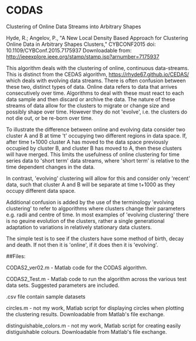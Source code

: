 # CODAS
Clustering of Online Data Streams into Arbitrary Shapes

Hyde, R.; Angelov, P., "A New Local Density Based Approach for Clustering Online Data in Arbitrary Shapes Clusters," CYBCONF2015
doi: 10.1109/CYBConf.2015.7175937
Downloadable from: http://ieeexplore.ieee.org/stamp/stamp.jsp?arnumber=7175937

This algorithm deals with the clustering of online, continuous data-streams. This is distinct from the CEDAS algorithm, https://rhyde67.github.io/CEDAS/ which deals with evolving data streams. There is often confusion between these two, distinct types of data. Online data refers to data that arrives consecutively over time. Algorithms to deal with these must react to each data sample and then discard or archive the data. The nature of these streams of data allow for the clusters to migrate or change size and possibly shape over time. However they do not 'evolve', i.e. the clusters do not die out, or be re-born over time.

To illustrate the difference between online and evolving data consider two cluster A and B at time 't' occupying two different regions in data space. If, after time t+1000 cluster A has moved to the data space previously occupied by cluster B, and cluster B has moved to A, then these clusters will have merged. This limits the usefulness of online clustering for time series data to 'short term' data streams, where 'short term' is relative to the time dependent changes in the data.

In contrast, 'evolving' clustering will allow for this and consider only 'recent' data, such that cluster A and B will be separate at time t+1000 as they occupy different data space.

Additional confusion is added by the use of the terminology 'evolving clustering' to refer to algporithms where clusters change their parameters e.g. radii and centre of time. In most examples of 'evolving clustering' there is no geuine evolution of the clusters, rather a single generational adaptation to variations in relatively stationary data clusters.

The simple test is to see if the clusters have some method of birth, decay and death. If not then it is 'online', if it does then it is 'evolving'.

##Files:

CODAS2_ver02.m - Matlab code for the CODAS algorithm.

CODAS2_Test.m - Matlab code to run the algorithm across the various test data sets. Suggested parameters are included.

.csv file contain sample datasets

circles.m - not my work, Matlab script for displaying circles when plotting the clustering results. Downloadable from Matlab's file exchange.

distinguishable_colors.m - not my work, Matlab script for creating easily distiguishable colours. Downloadable from Matlab's file exchange.

